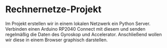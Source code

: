 # Rechnernetze-Projekt

Im Projekt erstellen wir in einem lokalen Netzwerk ein Python Server. Verbinden einen Arduino RP2040 Connect mit diesem und senden regelmäßig die Daten des Gyroskop und Accelerator. Anschließend wollen wir diese in einem Browser graphisch darstellen.
